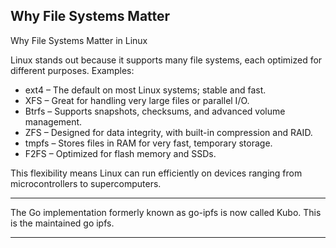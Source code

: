 Why File Systems Matter
--------
Why File Systems Matter in Linux



Linux stands out because it supports many file systems, each optimized for different purposes. Examples:
- ext4 – The default on most Linux systems; stable and fast.
- XFS – Great for handling very large files or parallel I/O.
- Btrfs – Supports snapshots, checksums, and advanced volume management.
- ZFS – Designed for data integrity, with built-in compression and RAID.
- tmpfs – Stores files in RAM for very fast, temporary storage.
- F2FS – Optimized for flash memory and SSDs.

This flexibility means Linux can run efficiently on devices ranging from microcontrollers to supercomputers.

-------------

The Go implementation formerly known as go-ipfs is now called Kubo.  This is the maintained go ipfs.

----
